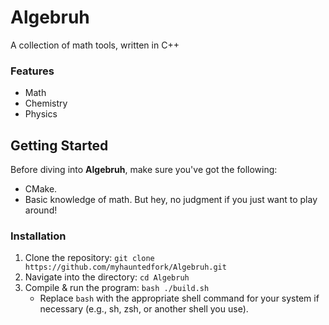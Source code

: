 # **Algebruh**

A collection of math tools, written in C++

### **Features**

- Math
- Chemistry
- Physics

## **Getting Started**

Before diving into **Algebruh**, make sure you've got the following:

- CMake.
- Basic knowledge of math. But hey, no judgment if you just want to play around!

### **Installation**

1. Clone the repository: `git clone https://github.com/myhauntedfork/Algebruh.git`
2. Navigate into the directory: `cd Algebruh`
3. Compile & run the program: `bash ./build.sh`
   - Replace `bash` with the appropriate shell command for your system if necessary (e.g., sh, zsh, or another shell you use).
